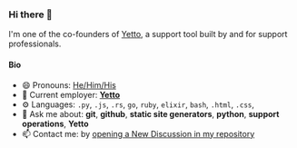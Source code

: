 ### Hi there 👋

I'm one of the co-founders of [Yetto](https://yetto.app), a support tool built by and for support professionals.

#### Bio

- 😄 Pronouns: [He/Him/His](https://pronoun.is/he)
- 🏢 Current employer: [**Yetto**](https://yetto.app)
- ⚙️ Languages: `.py`, `.js`, `.rs`, `go`, `ruby`, `elixir`, `bash`, `.html`, `.css`,
- 💬 Ask me about: **git**, **github**, **static site generators**, **python**, **support operations**, **Yetto**
- 📫 Contact me: by [opening a New Discussion in my repository](https://github.com/birdcar/birdcar/discussions/new)
